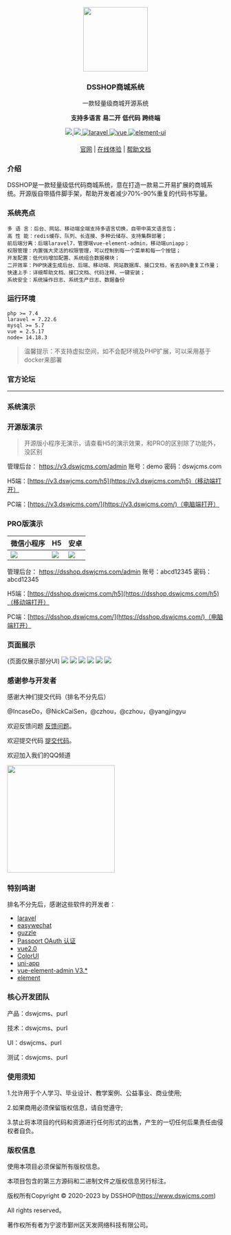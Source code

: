 <div align="center" >
    <img src="https://dspurl.github.io/image/dsshop_logo.jpg" width="150" />
</div>
<h3 align="center">
DSSHOP商城系统
</h3>
<div align="center">
一款轻量级商城开源系统
</div>
<p align="center">
 <b>支持多语言</b> <b>易二开</b> <b>低代码</b> <b>跨终端</b>
</p>

<div align="center" >
    <a href="https://www.dswjcms.com">
        <img src="https://img.shields.io/badge/License-MIT-yellow.svg" />
    </a>
    <a href="https://www.dswjcms.com/download">
        <img src="https://img.shields.io/badge/Edition-3.4.0-blue.svg" />
    </a>
      <a href="https://github.com/laravel/framework">
    <img src="https://img.shields.io/badge/laravel-7.30.6-brightgreen.svg" alt="laravel">
  </a>
  <a href="https://github.com/vuejs/vue">
    <img src="https://img.shields.io/badge/vue-2.5.17-brightgreen.svg" alt="vue">
  </a>
  <a href="https://github.com/ElemeFE/element">
    <img src="https://img.shields.io/badge/element--ui-2.13.2-brightgreen.svg" alt="element-ui">
  </a>
</div>

#### 

<div align="center">

[官网](https://www.dswjcms.com/) |
[在线体验](https://v3.dswjcms.com/admin/) |
[帮助文档](https://dspurl.github.io/dsshop/)
</div>

### 介绍
DSSHOP是一款轻量级低代码商城系统，意在打造一款易二开易扩展的商城系统。开源版自带插件脚手架，帮助开发者减少70%-90%重复的代码书写量。

### 系统亮点
~~~
多 语 言：后台、网站、移动端全端支持多语言切换，自带中英文语言包；
高 性 能：redis缓存、队列、长连接、多种云储存、支持集群部署；
前后端分离：后端laravel7，管理端vue-element-admin，移动端uniapp；
权限管理：内置强大灵活的权限管理，可以控制到每一个菜单和每一个按钮；
开发配置：低代码增加配置、系统组合数据模块；
二开效率：PHP快速生成后台、后端、移动端、网站数据库、接口文档，省去80%重复工作量；
快速上手：详细帮助文档、接口文档、代码注释、一键安装；
系统安全：系统操作日志、系统生产日志、数据备份
~~~


### 运行环境

```
php >= 7.4
laravel = 7.22.6
mysql >= 5.7
vue = 2.5.17
node= 14.18.3
```


> 温馨提示：不支持虚拟空间，如不会配环境及PHP扩展，可以采用基于docker来部署

### 官方论坛



---


###  系统演示

### 开源版演示
> 开源版小程序无演示，请查看H5的演示效果，和PRO的区别除了功能外，没区别


管理后台： https://v3.dswjcms.com/admin 账号：demo 密码：dswjcms.com

H5端：[https://v3.dswjcms.com/h5](https://v3.dswjcms.com/h5)（移动端打开）

PC端：[https://v3.dswjcms.com/](https://v3.dswjcms.com/)（电脑端打开）

### PRO版演示

|微信小程序|H5|安卓|
|-|-|-|
|<img src="https://dspurl.github.io/image/gh_e79e7cd855e7_258.jpg">|<img src="https://dspurl.github.io/image/13.png">|<img src="https://dspurl.github.io/image/1618405140569.png">|

管理后台： https://dsshop.dswjcms.com/admin 账号：abcd12345 密码：abcd12345

H5端：[https://dsshop.dswjcms.com/h5](https://dsshop.dswjcms.com/h5)（移动端打开）

PC端：[https://dsshop.dswjcms.com/](https://dsshop.dswjcms.com/)（电脑端打开）

### 页面展示
(页面仅展示部分UI)
![](https://dspurl.github.io/image/a01.png)
![](https://dspurl.github.io/image/a02.png)
![](https://dspurl.github.io/image/a03.png)
![](https://dspurl.github.io/image/a04.png)
![](https://dspurl.github.io/image/a08.png)
![](https://dspurl.github.io/image/a09.png)

### 感谢参与开发者
感谢大神们提交代码（排名不分先后）

@IncaseDo，@NickCaiSen，@czhou，@czhou，@yangjingyu

欢迎反馈问题 [反馈问题](https://github.com/dspurl/dsshop/issues)。

欢迎提交代码 [提交代码](https://github.com/dspurl/dsshop/pulls)。

欢迎加入我们的QQ频道
<p><img src="https://dspurl.github.io/image/channel.png" width="250" /></p>

### 特别鸣谢

排名不分先后，感谢这些软件的开发者：
- [laravel](https://learnku.com/docs/laravel/7.x "laravel")
- [easywechat](https://www.easywechat.com/docs/4.1/mini-program/app_code "easywechat微信公众号")
- [guzzle](https://guzzle-cn.readthedocs.io/zh_CN/latest/index.html "guzzle")
- [Passport OAuth 认证](https://learnku.com/docs/laravel/7.x/passport/7515 "Passport OAuth 认证")
- [vue2.0](https://cn.vuejs.org/v2/guide/ "vue")
- [ColorUI](https://github.com/weilanwl/ColorUI "ColorUI")
- [uni-app](https://uniapp.dcloud.io/README "uni-app")
- [vue-element-admin V3.*](https://github.com/PanJiaChen/vue-element-admin/blob/tag/3.11.0/README.zh-CN.md "vue-element-admin")
- [element](https://element.eleme.cn/ "element")

### 核心开发团队
产品：dswjcms、purl

技术：dswjcms、purl

UI：dswjcms、purl

测试：dswjcms、purl

### 使用须知

1.允许用于个人学习、毕业设计、教学案例、公益事业、商业使用;

2.如果商用必须保留版权信息，请自觉遵守;

3.禁止将本项目的代码和资源进行任何形式的出售，产生的一切任何后果责任由侵权者自负。

### 版权信息

使用本项目必须保留所有版权信息。

本项目包含的第三方源码和二进制文件之版权信息另行标注。

版权所有Copyright © 2020-2023 by DSSHOP(https://www.dswjcms.com)

All rights reserved。

著作权所有者为宁波市鄞州区天发网络科技有限公司。

